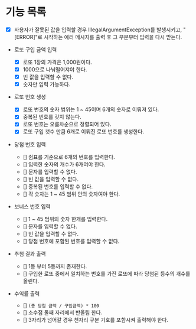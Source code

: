 # 기능 목록

- [x] 사용자가 잘못된 값을 입력할 경우 IllegalArgumentException를 발생시키고,
     "[ERROR]"로 시작하는 에러 메시지를 출력 후 그 부분부터 입력을 다시 받는다.

- 로또 구입 금액 입력
  - [x] 로또 1장의 가격은 1,000원이다.
  - [x] 1000으로 나눠떨어쟈야 한다.
  - [x] 빈 값을 입력할 수 없다.
  - [x] 숫자만 입력 가능하다.

- 로또 번호 생성
    - [x] 로또 번호의 숫자 범위는 1 ~ 45이며 6개의 숫자로 이뤄져 있다.
    - [x] 중복된 번호를 갖지 않는다.
    - [x] 로또 번호는 오름차순으로 정렬되어 있다.
    - [x] 로또 구입 갯수 만큼 6개로 이뤄진 로또 번호를 생성한다.

- 당첨 번호 입력
  - [] 쉼표를 기준으로 6개의 번호를 입력한다.
  - [] 입력한 숫자의 개수가 6개여야 한다.
  - [] 문자를 입력할 수 없다.
  - [] 빈 값을 입력할 수 없다.
  - [] 중복된 번호를 입력할 수 없다.
  - [] 각 숫자는 1 ~ 45 범위 안의 숫자여야 한다.

- 보너스 번호 입력
  - [] 1 ~ 45 범위의 숫자 한개를 입력한다.
  - [] 문자를 입력할 수 없다.
  - [] 빈 값을 입력할 수 없다.
  - [] 당첨 번호에 포함된 번호를 입력할 수 없다.

- 추첨 결과 출력
  - [] 1등 부터 5등까지 존재한다.
  - [] 구입한 로또 중에서 일치하는 번호를 가진 로또에 따라 당첨된 등수의 개수를 올린다.

- 수익률 출력
  - [] `(총 당첨 금액 / 구입금액) * 100`
  - [] 소수점 둘째 자리에서 반올림 한다.
  - [] 3자리가 넘어갈 경우 천자리 구분 기호를 포함시켜 출력해야 한다.
